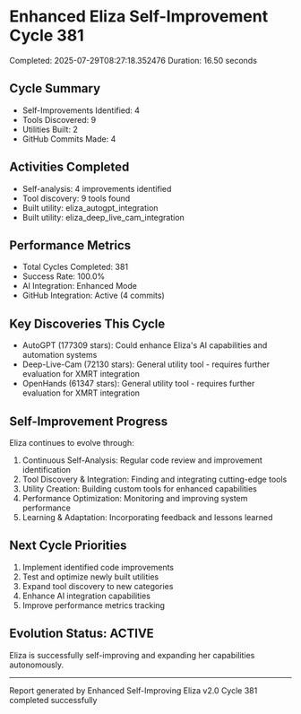 # Enhanced Eliza Self-Improvement Cycle 381
Completed: 2025-07-29T08:27:18.352476
Duration: 16.50 seconds

## Cycle Summary
- Self-Improvements Identified: 4
- Tools Discovered: 9
- Utilities Built: 2
- GitHub Commits Made: 4

## Activities Completed
- Self-analysis: 4 improvements identified
- Tool discovery: 9 tools found
- Built utility: eliza_autogpt_integration
- Built utility: eliza_deep_live_cam_integration

## Performance Metrics
- Total Cycles Completed: 381
- Success Rate: 100.0%
- AI Integration: Enhanced Mode
- GitHub Integration: Active (4 commits)

## Key Discoveries This Cycle
- AutoGPT (177309 stars): Could enhance Eliza's AI capabilities and automation systems
- Deep-Live-Cam (72130 stars): General utility tool - requires further evaluation for XMRT integration
- OpenHands (61347 stars): General utility tool - requires further evaluation for XMRT integration

## Self-Improvement Progress
Eliza continues to evolve through:
1. Continuous Self-Analysis: Regular code review and improvement identification
2. Tool Discovery & Integration: Finding and integrating cutting-edge tools
3. Utility Creation: Building custom tools for enhanced capabilities
4. Performance Optimization: Monitoring and improving system performance
5. Learning & Adaptation: Incorporating feedback and lessons learned

## Next Cycle Priorities
1. Implement identified code improvements
2. Test and optimize newly built utilities
3. Expand tool discovery to new categories
4. Enhance AI integration capabilities
5. Improve performance metrics tracking

## Evolution Status: ACTIVE
Eliza is successfully self-improving and expanding her capabilities autonomously.

---
Report generated by Enhanced Self-Improving Eliza v2.0
Cycle 381 completed successfully
